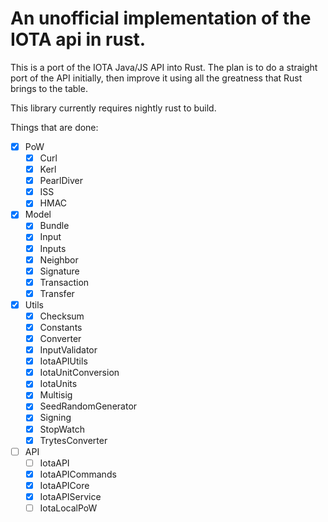# An unofficial implementation of the IOTA api in rust.

This is a port of the IOTA Java/JS API into Rust. The plan is to do a straight port of the API initially, then improve it using all the greatness that Rust brings to the table.

This library currently requires nightly rust to build.

Things that are done:

- [x] PoW
    - [x] Curl
    - [x] Kerl
    - [x] PearlDiver
    - [x] ISS
    - [x] HMAC
- [x] Model
    - [x] Bundle
    - [x] Input
    - [x] Inputs
    - [x] Neighbor
    - [x] Signature
    - [x] Transaction
    - [x] Transfer
- [x] Utils
    - [x] Checksum
    - [x] Constants
    - [x] Converter
    - [x] InputValidator
    - [x] IotaAPIUtils
    - [x] IotaUnitConversion
    - [x] IotaUnits
    - [x] Multisig
    - [x] SeedRandomGenerator
    - [x] Signing
    - [x] StopWatch
    - [x] TrytesConverter
- [ ] API
    - [ ] IotaAPI
    - [x] IotaAPICommands
    - [x] IotaAPICore
    - [x] IotaAPIService
    - [ ] IotaLocalPoW
